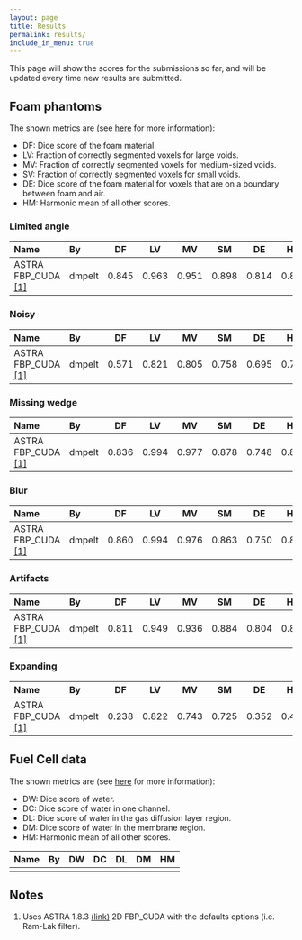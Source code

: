```yaml
---
layout: page
title: Results
permalink: results/
include_in_menu: true
---
```


This page will show the scores for the submissions so far, and will be updated every time new results are submitted.

## Foam phantoms

The shown metrics are (see [here](https://tomochallenge.github.io/evaluation/) for more information):

* DF: Dice score of the foam material.
* LV: Fraction of correctly segmented voxels for large voids.
* MV: Fraction of correctly segmented voxels for medium-sized voids.
* SV: Fraction of correctly segmented voxels for small voids.
* DE: Dice score of the foam material for voxels that are on a boundary between foam and air.
* HM: Harmonic mean of all other scores.

### Limited angle

| Name                         | By     | DF | LV | MV | SM | DE | HM  |
|:-----------------------------|:-------|:-----------:|:-----------:|:------------:|:-----------:|:-----------:|:-----:|
| ASTRA FBP_CUDA [[1]](#note1) | dmpelt |       0.845 |       0.963 |        0.951 |       0.898 |       0.814 | 0.890 |

### Noisy

| Name                         | By     | DF | LV | MV | SM | DE | HM  |
|:-----------------------------|:-------|:-----------:|:-----------:|:------------:|:-----------:|:-----------:|:-----:|
| ASTRA FBP_CUDA [[1]](#note1) | dmpelt |       0.571 |       0.821 |        0.805 |       0.758 |       0.695 | 0.717 |

### Missing wedge

| Name                         | By     | DF | LV | MV | SM | DE | HM  |
|:-----------------------------|:-------|:-----------:|:-----------:|:------------:|:-----------:|:-----------:|:-----:|
| ASTRA FBP_CUDA [[1]](#note1) | dmpelt |       0.836 |       0.994 |        0.977 |       0.878 |       0.748 | 0.877 |

### Blur

| Name                         | By     | DF | LV | MV | SM | DE | HM  |
|:-----------------------------|:-------|:-----------:|:-----------:|:------------:|:-----------:|:-----------:|:-----:|
| ASTRA FBP_CUDA [[1]](#note1) | dmpelt |       0.860 |       0.994 |        0.976 |       0.863 |       0.750 | 0.880 |

### Artifacts

| Name                         | By     | DF | LV | MV | SM | DE | HM  |
|:-----------------------------|:-------|:-----------:|:-----------:|:------------:|:-----------:|:-----------:|:-----:|
| ASTRA FBP_CUDA [[1]](#note1) | dmpelt |       0.811 |       0.949 |        0.936 |       0.884 |       0.804 | 0.873 |

### Expanding

| Name                         | By     | DF | LV | MV | SM | DE | HM  |
|:-----------------------------|:-------|:-----------:|:-----------:|:------------:|:-----------:|:-----------:|:-----:|
| ASTRA FBP_CUDA [[1]](#note1) | dmpelt |       0.238 |       0.822 |        0.743 |       0.725 |       0.352 |  0.455|

## Fuel Cell data

The shown metrics are (see [here](https://tomochallenge.github.io/evaluation/) for more information):

* DW: Dice score of water.
* DC: Dice score of water in one channel.
* DL: Dice score of water in the gas diffusion layer region.
* DM: Dice score of water in the membrane region.
* HM: Harmonic mean of all other scores.

| Name                         | By     | DW | DC | DL | DM | HM  |
|:-----------------------------|:-------|:-----------:|:-----------:|:------------:|:-----------:|:-----------:|
|  |  |  |  |  |  |  |



## Notes

1. <a name="note1"></a> Uses ASTRA 1.8.3 [(link)](http://www.astra-toolbox.com/) 2D FBP_CUDA with the defaults options (i.e. Ram-Lak filter).

